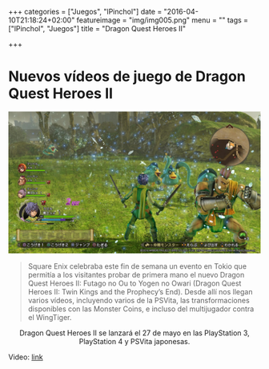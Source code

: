 +++
categories = ["Juegos", "lPinchol"]
date = "2016-04-10T21:18:24+02:00"
featureimage = "img/img005.png"
menu = ""
tags = ["lPinchol", "Juegos"]
title = "Dragon Quest Heroes II"

+++

# Nuevos vídeos de juego de Dragon Quest Heroes II

![001](/img/juegos/dqiipreview.jpg)

> Square Enix celebraba este fin de semana un evento en Tokio que permitía a los visitantes probar de primera mano el
> nuevo Dragon Quest Heroes II: Futago no Ou to Yogen no Owari (Dragon Quest Heroes II: Twin Kings and the Prophecy’s
> End). Desde allí nos llegan varios vídeos, incluyendo varios de la PSVita, las transformaciones disponibles con las
> Monster Coins, e incluso del multijugador contra el WingTiger.

<center>Dragon Quest Heroes II se lanzará el 27 de mayo en las PlayStation 3, PlayStation 4 y PSVita japonesas.</center>

Video: [link](https://youtu.be/7JU4KjIGQ10)